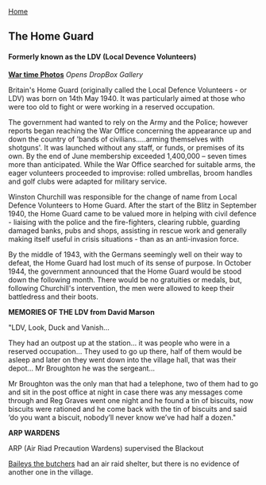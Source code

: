 [Home](https://simon-scmp.github.io/Upper-Broughton-History/)

## The Home Guard
#### Formerly known as the LDV (Local Devence Volunteers)

[**War time Photos**](https://www.dropbox.com/sh/nm9xrghj663n10e/AABGHh7WrasUqAhb30bpvjqca)
*Opens DropBox Gallery*

Britain's Home Guard (originally called the Local Defence Volunteers - or LDV) was born on 14th May 1940. It was particularly aimed at those who were too old to fight or were working in a reserved occupation.

The government had wanted to rely on the Army and the Police; however reports began reaching the War Office concerning the appearance up and down the country of 'bands of civilians.….arming themselves with shotguns'. It was launched without any staff, or funds, or premises of its own. By the end of June membership exceeded 1,400,000 – seven times more than anticipated. While the War Office searched for suitable arms, the eager volunteers proceeded to improvise: rolled umbrellas, broom handles and golf clubs were adapted for military service.

Winston Churchill was responsible for the change of name from Local Defence Volunteers to Home Guard. After the start of the Blitz in September 1940, the Home Guard came to be valued more in helping with civil defence - liaising with the police and the fire-fighters, clearing rubble, guarding damaged banks, pubs and shops, assisting in rescue work and generally making itself useful in crisis situations - than as an anti-invasion force.

By the middle of 1943, with the Germans seemingly well on their way to defeat, the Home Guard had lost much of its sense of purpose. In October 1944, the government announced that the Home Guard would be stood down the following month. There would be no gratuities or medals, but, following Churchill's intervention, the men were allowed to keep their battledress and their boots.

 

**MEMORIES OF THE LDV from David Marson**

"LDV, Look, Duck and Vanish…

They had an outpost up at the station… it was people who were in a reserved occupation… They used to go up there, half of them would be asleep and later on they went down into the village hall, that was their depot… Mr Broughton he was the sergeant…

Mr Broughton was the only man that had a telephone, two of them had to go and sit in the post office at night in case there was any messages come through and Reg Graves went one night and he found a tin of biscuits, now biscuits were rationed and he come back with the tin of biscuits and said ‘do you want a biscuit, nobody’ll never know we’ve had half a dozen."
 

**ARP WARDENS**

ARP (Air Riad Precaution Wardens) supervised the Blackout

[Baileys the butchers]() had an air raid shelter, but there is no evidence of another one in the village.

